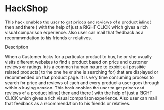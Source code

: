 HackShop
========

This hack enables the user to get prices and reviews of a product inline( then and there ) with the help of just a RIGHT CLICK which gives a rich visual comparison experience.
Also user can mail that feedback as a recommendation to his friends or relatives.

Description

When a Customer looks for a particular product to buy, he or she usually visits different websites to find a product based on price and customer reviews or ratings. 
It is a common human nature to exploit all possible related products( to the one he or she is searching for) that are displayed or recommended on that product page. 
It is very time consuming process to search for price and reviews of each and every product a user goes through within a buying session. 
This hack enables the user to get prices and reviews of a product inline( then and there ) with the help of just a RIGHT CLICK which gives a rich visual comparison experience. 
Also user can mail that feedback as a recommendation to his friends or relatives.
